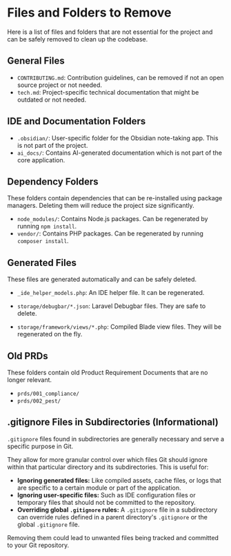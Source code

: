 # Files and Folders to Remove

Here is a list of files and folders that are not essential for the project and can be safely removed to clean up the codebase.

## General Files

- `CONTRIBUTING.md`: Contribution guidelines, can be removed if not an open source project or not needed.
- `tech.md`: Project-specific technical documentation that might be outdated or not needed.

## IDE and Documentation Folders

- `.obsidian/`: User-specific folder for the Obsidian note-taking app. This is not part of the project.
- `ai_docs/`: Contains AI-generated documentation which is not part of the core application.

## Dependency Folders

These folders contain dependencies that can be re-installed using package managers. Deleting them will reduce the project size significantly.

- `node_modules/`: Contains Node.js packages. Can be regenerated by running `npm install`.
- `vendor/`: Contains PHP packages. Can be regenerated by running `composer install`.

## Generated Files

These files are generated automatically and can be safely deleted.

- `_ide_helper_models.php`: An IDE helper file. It can be regenerated.
- `storage/debugbar/*.json`: Laravel Debugbar files. They are safe to delete.

- `storage/framework/views/*.php`: Compiled Blade view files. They will be regenerated on the fly.

## Old PRDs

These folders contain old Product Requirement Documents that are no longer relevant.

- `prds/001_compliance/`
- `prds/002_pest/`

## .gitignore Files in Subdirectories (Informational)

`.gitignore` files found in subdirectories are generally necessary and serve a specific purpose in Git.

They allow for more granular control over which files Git should ignore within that particular directory and its subdirectories. This is useful for:

- **Ignoring generated files:** Like compiled assets, cache files, or logs that are specific to a certain module or part of the application.
- **Ignoring user-specific files:** Such as IDE configuration files or temporary files that should not be committed to the repository.
- **Overriding global `.gitignore` rules:** A `.gitignore` file in a subdirectory can override rules defined in a parent directory's `.gitignore` or the global `.gitignore` file.

Removing them could lead to unwanted files being tracked and committed to your Git repository.